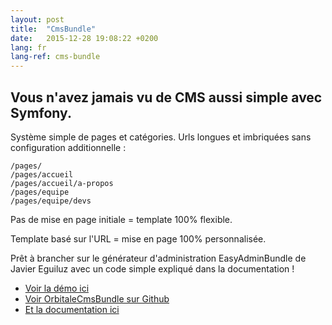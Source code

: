 ```yaml
---
layout: post
title:  "CmsBundle"
date:   2015-12-28 19:08:22 +0200
lang: fr
lang-ref: cms-bundle
---
```


## Vous n'avez jamais vu de CMS aussi simple avec Symfony.

Système simple de pages et catégories. Urls longues et imbriquées sans configuration additionnelle :

```
/pages/
/pages/accueil
/pages/accueil/a-propos
/pages/equipe
/pages/equipe/devs
```

Pas de mise en page initiale = template 100% flexible.

Template basé sur l'URL = mise en page 100% personnalisée.

Prêt à brancher sur le générateur d'administration EasyAdminBundle de Javier Eguiluz
avec un code simple expliqué dans la documentation !

* [Voir la démo ici](http://demo.orbitale.tech/orbitale_cms/)
* [Voir OrbitaleCmsBundle sur Github](https://github.com/Orbitale/CmsBundle)
* [Et la documentation ici](https://github.com/Orbitale/CmsBundle)
